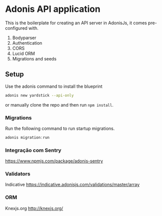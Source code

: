 # Adonis API application

This is the boilerplate for creating an API server in AdonisJs, it comes pre-configured with.

1. Bodyparser
2. Authentication
3. CORS
4. Lucid ORM
5. Migrations and seeds

## Setup

Use the adonis command to install the blueprint

```bash
adonis new yardstick --api-only
```

or manually clone the repo and then run `npm install`.

### Migrations

Run the following command to run startup migrations.

```js
adonis migration:run
```

### Integração com Sentry

https://www.npmjs.com/package/adonis-sentry

### Validators

Indicative https://indicative.adonisjs.com/validations/master/array

### ORM

Knexjs.org http://knexjs.org/
